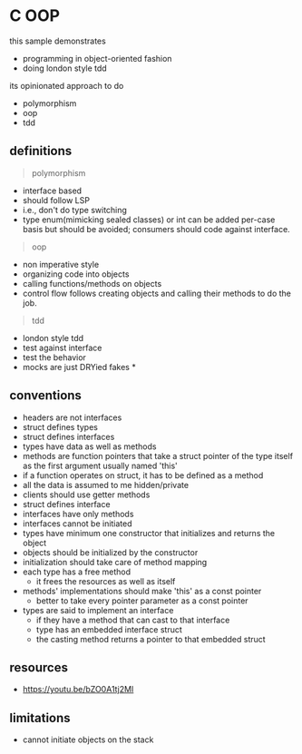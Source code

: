 # C OOP

this sample demonstrates

- programming in object-oriented fashion
- doing london style tdd

its opinionated approach to do

- polymorphism
- oop
- tdd

## definitions

> polymorphism

- interface based
- should follow LSP
- i.e., don't do type switching
- type enum(mimicking sealed classes) or int can be added per-case basis but should be avoided; consumers should code
  against interface.

> oop

- non imperative style
- organizing code into objects
- calling functions/methods on objects
- control flow follows creating objects and calling their methods to do the job.

> tdd

- london style tdd
- test against interface
- test the behavior
- mocks are just DRYied fakes \*

## conventions

- headers are not interfaces
- struct defines types
- struct defines interfaces
- types have data as well as methods
- methods are function pointers that take a struct pointer of the type itself as the first argument usually named 'this'
- if a function operates on struct, it has to be defined as a method
- all the data is assumed to me hidden/private
- clients should use getter methods
- struct defines interface
- interfaces have only methods
- interfaces cannot be initiated
- types have minimum one constructor that initializes and returns the object
- objects should be initialized by the constructor
- initialization should take care of method mapping
- each type has a free method
  - it frees the resources as well as itself
- methods' implementations should make 'this' as a const pointer
  - better to take every pointer parameter as a const pointer
- types are said to implement an interface
  - if they have a method that can cast to that interface
  - type has an embedded interface struct
  - the casting method returns a pointer to that embedded struct

## resources

- https://youtu.be/bZO0A1tj2MI

## limitations

- cannot initiate objects on the stack
